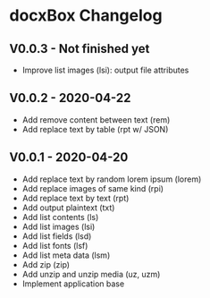 docxBox Changelog
=================

V0.0.3 - Not finished yet
-------------------------
* Improve list images (lsi): output file attributes

V0.0.2 - 2020-04-22
-------------------
* Add remove content between text (rem)
* Add replace text by table (rpt w/ JSON)

V0.0.1 - 2020-04-20
-------------------
* Add replace text by random lorem ipsum (lorem)
* Add replace images of same kind (rpi)
* Add replace text by text (rpt)
* Add output plaintext (txt)
* Add list contents (ls)
* Add list images (lsi)
* Add list fields (lsd)
* Add list fonts (lsf)
* Add list meta data (lsm)
* Add zip (zip)
* Add unzip and unzip media (uz, uzm)
* Implement application base
